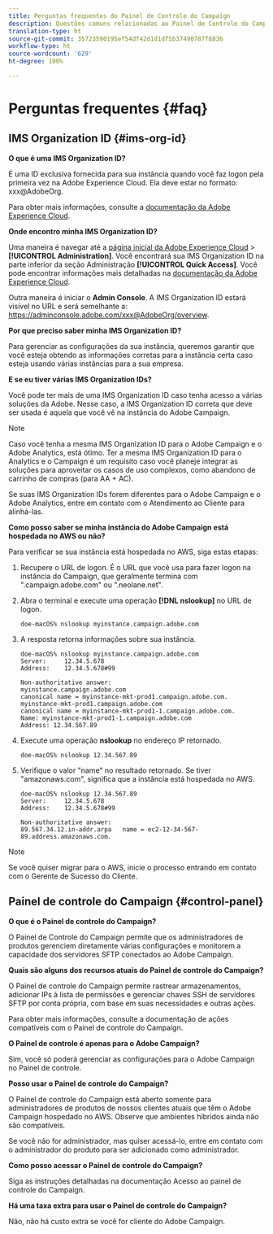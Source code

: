 ```yaml
---
title: Perguntas frequentes do Painel de Controle do Campaign
description: Questões comuns relacionadas ao Painel de Controle do Campaign
translation-type: ht
source-git-commit: 35723590195ef54df42d1d1df5b37490787f8836
workflow-type: ht
source-wordcount: '629'
ht-degree: 100%

---
```



# Perguntas frequentes {#faq}

## IMS Organization ID {#ims-org-id}

**O que é uma IMS Organization ID?**

É uma ID exclusiva fornecida para sua instância quando você faz logon pela primeira vez na Adobe Experience Cloud. Ela deve estar no formato: xxx@AdobeOrg.

Para obter mais informações, consulte a [documentação da Adobe Experience Cloud](https://marketing.adobe.com/resources/help/pt_BR/mcloud/organizations.html).

**Onde encontro minha IMS Organization ID?**

Uma maneira é navegar até a [página inicial da Adobe Experience Cloud](https://experiencecloud.adobe.com/) > **[!UICONTROL Administration]**. Você encontrará sua IMS Organization ID na parte inferior da seção Administração **[!UICONTROL Quick Access]**. Você pode encontrar informações mais detalhadas na [documentação da Adobe Experience Cloud](https://marketing.adobe.com/resources/help/pt_BR/mcloud/organizations.html).

Outra maneira é iniciar o **Admin Console**. A IMS Organization ID estará visível no URL e será semelhante a: https://adminconsole.adobe.com/xxx@AdobeOrg/overview.

**Por que preciso saber minha IMS Organization ID?**

Para gerenciar as configurações da sua instância, queremos garantir que você esteja obtendo as informações corretas para a instância certa caso esteja usando várias instâncias para a sua empresa.

**E se eu tiver várias IMS Organization IDs?**

Você pode ter mais de uma IMS Organization ID caso tenha acesso a várias soluções da Adobe. Nesse caso, a IMS Organization ID correta que deve ser usada é aquela que você vê na instância do Adobe Campaign.

>[!NOTE]
>
>Caso você tenha a mesma IMS Organization ID para o Adobe Campaign e o Adobe Analytics, está ótimo. Ter a mesma IMS Organization ID para o Analytics e o Campaign é um requisito caso você planeje integrar as soluções para aproveitar os casos de uso complexos, como abandono de carrinho de compras (para AA + AC).
>
>Se suas IMS Organization IDs forem diferentes para o Adobe Campaign e o Adobe Analytics, entre em contato com o Atendimento ao Cliente para alinhá-las.

**Como posso saber se minha instância do Adobe Campaign está hospedada no AWS ou não?**

Para verificar se sua instância está hospedada no AWS, siga estas etapas:

1. Recupere o URL de logon. É o URL que você usa para fazer logon na instância do Campaign, que geralmente termina com &quot;.campaign.adobe.com&quot; ou &quot;.neolane.net&quot;.
1. Abra o terminal e execute uma operação **[!DNL nslookup]** no URL de logon.

   `doe-macOS% nslookup myinstance.campaign.adobe.com`

1. A resposta retorna informações sobre sua instância.

   ```
   doe-macOS% nslookup myinstance.campaign.adobe.com
   Server:     12.34.5.678
   Address:    12.34.5.678#99
   
   Non-authoritative answer:
   myinstance.campaign.adobe.com
   canonical name = myinstance-mkt-prod1.campaign.adobe.com.
   myinstance-mkt-prod1.campaign.adobe.com
   canonical name = myinstance-mkt-prod1-1.campaign.adobe.com.
   Name: myinstance-mkt-prod1-1.campaign.adobe.com
   Address: 12.34.567.89
   ```

1. Execute uma operação **nslookup** no endereço IP retornado.

   `doe-macOS% nslookup 12.34.567.89`

1. Verifique o valor &quot;name&quot; no resultado retornado. Se tiver &quot;amazonaws.com&quot;, significa que a instância está hospedada no AWS.

   ```
   doe-macOS% nslookup 12.34.567.89
   Server:     12.34.5.678
   Address:    12.34.5.678#99
   
   Non-authoritative answer:
   89.567.34.12.in-addr.arpa   name = ec2-12-34-567-89.address.amazonaws.com.
   ```

>[!NOTE]
>
>Se você quiser migrar para o AWS, inicie o processo entrando em contato com o Gerente de Sucesso do Cliente.

## Painel de controle do Campaign {#control-panel}

**O que é o Painel de controle do Campaign?**

O Painel de Controle do Campaign permite que os administradores de produtos gerenciem diretamente várias configurações e monitorem a capacidade dos servidores SFTP conectados ao Adobe Campaign.

**Quais são alguns dos recursos atuais do Painel de controle do Campaign?**

O Painel de controle do Campaign permite rastrear armazenamentos, adicionar IPs à lista de permissões e gerenciar chaves SSH de servidores SFTP por conta própria, com base em suas necessidades e outras ações.

Para obter mais informações, consulte a documentação de ações compatíveis com o Painel de controle do Campaign.

**O Painel de controle é apenas para o Adobe Campaign?**

Sim, você só poderá gerenciar as configurações para o Adobe Campaign no Painel de controle.

**Posso usar o Painel de controle do Campaign?**

O Painel de controle do Campaign está aberto somente para administradores de produtos de nossos clientes atuais que têm o Adobe Campaign hospedado no AWS. Observe que ambientes híbridos ainda não são compatíveis.

Se você não for administrador, mas quiser acessá-lo, entre em contato com o administrador do produto para ser adicionado como administrador.

**Como posso acessar o Painel de controle do Campaign?**

Siga as instruções detalhadas na documentação Acesso ao painel de controle do Campaign.

**Há uma taxa extra para usar o Painel de controle do Campaign?**

Não, não há custo extra se você for cliente do Adobe Campaign.
